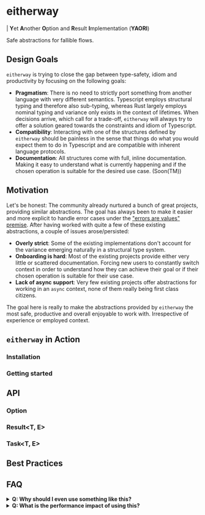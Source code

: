 # eitherway

| **Y**et **A**nother **O**ption and **R**esult **I**mplementation (**YAORI**)

Safe abstractions for fallible flows.

## Design Goals

`eitherway` is trying to close the gap between type-safety, idiom and
productivity by focusing on the following goals:

- **Pragmatism**: There is no need to strictly port something from another
  language with very different semantics. Typescript employs structural typing
  and therefore also sub-typing, whereas Rust largely employs nominal typing and
  variance only exists in the context of lifetimes. When decisions arrive, which
  call for a trade-off, `eitherway` will always try to offer a solution geared
  towards the constraints and idiom of Typescript.
- **Compatibility**: Interacting with one of the structures defined by
  `eitherway` should be painless in the sense that things do what you would
  expect them to do in Typescript and are compatible with inherent language
  protocols.
- **Documentation**: All structures come with full, inline documentation. Making
  it easy to understand what is currently happening and if the chosen operation
  is suitable for the desired use case. (Soon(TM))

## Motivation

Let's be honest: The community already nurtured a bunch of great projects,
providing similar abstractions. The goal has always been to make it easier and
more explicit to handle error cases under the
["errors are values" premise](https://www.youtube.com/watch?v=PAAkCSZUG1c&t=16m13s).
After having worked with quite a few of these existing abstractions, a couple of
issues arose/persisted:

- **Overly strict**: Some of the existing implementations don't account for the
  variance emerging naturally in a structural type system.
- **Onboarding is hard**: Most of the existing projects provide either very
  little or scattered documentation. Forcing new users to constantly switch
  context in order to understand how they can achieve their goal or if their
  chosen operation is suitable for their use case.
- **Lack of async support**: Very few existing projects offer abstractions for
  working in an `async` context, none of them really being first class citizens.

The goal here is really to make the abstractions provided by `eitherway` the
most safe, productive and overall enjoyable to work with. Irrespective of
experience or employed context.

## `eitherway` in Action

### Installation

### Getting started

## API

### Option<T>

### Result<T, E>

### Task<T, E>

## Best Practices

## FAQ

<details>
  <summary><b>Q: Why should I even use something like this?</b></summary>
  <b>A: It's nice. Really.</b>

Explicit error types and built-in happy/error path selectors lead to expressive
code which is often even more pleasant to read.

Compare these examples, taken from the benchmark suite:
```typescript
/**
 * ==================
 *    SYNCHRONOUS 
 * ==================
 */

/* Classic exception style */
function processString(input: string | undefined): number {
  try {
    const upperCased = toUpperCase(input);
    const length = stringToLength(upperCased);
    return powerOfSelf(length);
  } catch (error: unknown) {
    if(error instanceof TypeError) {
      console.error(error.message);
      throw error;
    }
    throw new TypeError("Unknown error", {cause: error});
  }
}

/* With Result */ 
function processString(input: string | undefined): Result<number, TypeError> {
  return toUpperCase(input)
    .andThen(stringToLength)
    .andThen(powerOfSelf)
    .inspectErr(e => console.error(e.message));
}


/**
 * ==================
 *    ASYNCHRONOUS 
 * ==================
 */

/* Classic exception style */
async function processString(input: string | undefined): Promise<number> {
  try {
    const upperCased = await toUpperCase(input);
    const length = await stringToLength(upperCased);
    return await powerOfSelf(length);
  } catch (error: unknown) {
    if(error instanceof TypeError) {
      console.error(error.message);
      throw error;
    }
    throw new TypeError("Unknown error", {cause: error});
  }
}

/* Equivalent Task flow */
function processString(input: string | undefined): Task<number, TypeError> {
  return toUpperCase(input)
    .andThen(stringToLength)
    .andThen(powerOfSelf)
    .inspectErr(e => console.error(e.message));
}
```

Apart from making error cases explicit, the abstractions provided here foster 
a code style, which naturally builds up complex computations via composition of
small, focused functions/methods, where boundaries are defined by values.
Thus leading to a highly maintainable and easily testable code base.

Even better: These abstractions come with practically no overhead (see the next
section).

Here are a couple of videos, explaining the general benefits in more detail:

- ["Railway-oriented programming" by Scott Wlaschin](https://vimeo.com/113707214)
- ["Boundaries" by Gary Bernhardt](https://www.destroyallsoftware.com/talks/boundaries)

Bonus: If you are curious how this can help you with structuring applications,
here is another gem:

- ["Functional Core - Imperative Shell" by Gary Bernhardt](https://www.destroyallsoftware.com/talks/functional-core-imperative-shell)

</details>

<details>
  <summary><b>Q: What is the performance impact of using this?</b></summary>
  <b>A: Practically none.</b>

You can run the benchmark suite yourself with `$ deno bench`.

The benchmark results suggest, that for nearly all practical considerations 
there is no or virtually no overhead of using the abstractions provided by 
`eitherway` vs. a classic exception propagation style.

Although the result and task flows were slightly faster in the runs below, it's
important not to fall into a micro-optimization trap. The conclusion should not
necessarily be "use eitherway, it's faster", but rather "use eitherway, it's 
practically free".

The overall performance thesis is that by returning errors instead of throwing,
catching and re-throwing exceptions, the instantiation costs of the abstractions
provided here are amortized over call-stack depth & it's size, as well as the 
optimizations the linear return path allows, sometimes even leading to small
performance improvements. 
This sounds plausible, and the results are not refuting the null hypothesis 
here, but benchmarking is hard and for most use cases, the difference really 
won't matter.

<details>
<summary>Synchronous exception propagation vs. result chaining</summary>
```markdown
cpu: Intel(R) Core(TM) i9-9880H CPU @ 2.30GHz
runtime: deno 1.33.2 (x86_64-apple-darwin)

file:///projects/eitherway/bench/sync_bench.ts
benchmark         time (avg)        (min … max)        p75      p99     p995
--------------------------------------------------------------------------------
SyncExceptions  29.15 µs/iter  (20.54 µs … 472 µs)    31.34 µs 38.22 µs 49.28 µs
SyncResultFlow  15.49 µs/iter  (11.07 µs … 441.17 µs) 15.44 µs 31.69 µs 43.37 µs

summary
  SyncResultFlow
   1.88x faster than SyncExceptions
```
</details>

<details>
<summary>Asynchronous exception propagation vs. task chaining</summary>
```markdown
cpu: Intel(R) Core(TM) i9-9880H CPU @ 2.30GHz
runtime: deno 1.33.2 (x86_64-apple-darwin)

file:///projects/eitherway/bench/async_bench.ts
benchmark             time (avg)       (min … max)       p75       p99      p995
----------------------------------------------------------------------------------
AsyncExceptions     24.78 ms/iter (22.08 ms … 25.55 ms) 25.46 ms 25.55 ms 25.55 ms
TaskInstanceFlow    23.88 ms/iter (21.28 ms … 25.8 ms)  24.57 ms 25.8 ms  25.8 ms
TaskOperatorFlow    24.21 ms/iter (21.33 ms … 25.73 ms) 25.36 ms 25.73 ms 25.73 ms
TaskEarlyReturnFlow 24.04 ms/iter (20.36 ms … 25.47 ms) 25.42 ms 25.47 ms 25.47 ms

summary
  TaskInstanceFlow
   1.01x faster than TaskEarlyReturnFlow
   1.01x faster than TaskOperatorFlow
   1.04x faster than AsyncExceptions
```
</details>

<details>
<summary>Micro benchmarks</summary>
If you have a highly performance sensitive use case, ideally you should use 
a different language.
On a more serious note, if µs differences really matter to you, or if you are
genuinely curious, here a few micro benchmarks:
```markdown
cpu: Intel(R) Core(TM) i9-9880H CPU @ 2.30GHz
runtime: deno 1.33.2 (x86_64-apple-darwin)

file:///projects/eitherway/bench/micro_bench.ts
benchmark           time (avg)     (min … max)       p75       p99      p995
--------------------------------------------------------------------------------
Promise.resolve 47.25 ns/iter  (35.7 ns … 104.8 ns) 49.67 ns 86.17 ns 100.96 ns
Task.succeed    942.58 ns/iter (192.5 ns … 3.81 µs) 856.11 ns 3.81 µs 3.81 µs

summary
  Promise.resolve
   19.95x faster than Task.succeed
```
</details>
</details>

<details>
  <summary><b>Q: Why can't I use Task<T, E> as the return type of an async function?</b></summary>
  <b>A: That's a general restriction of JavaScript.</b>

A function defined with the `async` keyword, must return a "system" `Promise`.
Although `Task<T, E>` (currently) is a proper subclass of `Promise`, 
it cannot be used in the Return Type Position of an async function,
because it's _NOT_ a "system" promise (for lack of a better word).

Since `Task<T, E>` is a subclass of `Promise<Result<T, E>>`, it's possible to
return it as such from an async function though or just await it.

Furthermore, `Task<T, E>` is merely composability extensions for `Promise<Result<T, E>>`.
As such, you can cheaply convert every `Promise<Result<T, E>` via the `Task.of()` constructor, 
or use the promise operators to compose your pipeline.

</details>

<details>
  <summary><b>Q: Why subclassing Promises instead of just providing a PromiseLike abstraction?</b></summary>
  <b>A: For compatibility reasons.</b>

The drawback of the current implementation is that we cannot make `Task<T, E>`
or `Chance<T>` lazy.
On the other hand, a lot of framework or library code is still (probably 
needlessly) invariant over `PromiseLike` types. Therefore subclassing the
native `Promise` and allowing the users to treat `Promise<Result<T, E>>` and
`Task<T, E>` interchangeably in most situations, was the preferred solution.

</details>

## Prior Art

## License & Contributing

### Contributing

### License

<sup>
Licensed under either of <a href="LICENSE-APACHE">Apache License, Version
2.0</a> or <a href="LICENSE-MIT">MIT license</a> at your option.
</sup>

<br>

<sub>
Unless you explicitly state otherwise, any contribution intentionally submitted
for inclusion in `eitherway` by you, as defined in the Apache-2.0 license, shall be
dual licensed as above, without any additional terms or conditions.
</sub>
